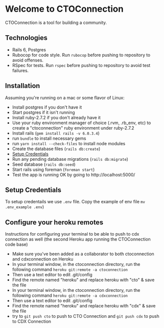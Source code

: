 # Welcome to CTOConnection

CTOConnection is a tool for building a community.

## Technologies

* Rails 6, Postgres
* Rubocop for code style. Run `rubocop` before pushing to repository to avoid offenses.
* RSpec for tests. Run `rspec` before pushing to repository to avoid test failures.

## Installation

Assuming you're running on a mac or some flavor of Linux:
* Install postgres if you don't have it
* Start postgres if it isn't running
* Install ruby-2.7.2 if you don't already have it
* Use your ruby environment manager of choice (.rvm, .rb_env, etc) to create a "ctoconnection" ruby environment under ruby-2.7.2
* Install rails (`gem install rails -v 6.0.3.4`)
* run `bundle` to install necessary gems
* run `yarn install --check-files` to install node modules
* Create the database files (`rails db:create`)
* [Setup Credentials](##setup-credentials)
* Run any pending database migrations (`rails db:migrate`)
* Seed database (`rails db:seed`)
* Start rails using foreman (`foreman start`)
* Test the app is running OK by going to http://localhost:5000/ 

## Setup Credentials

To setup credentails we use `.env` file. Copy the example of env file `mv .env_example .env`)

## Configure your heroku remotes

Instructions for configuring your terminal to be able to push to cdx connection as well (the second Heroku app running the CTOConnection code base)

* Make sure you've been added as a collaborator to both ctoconnection and cdxconnection on Heroku
* In your terminal window, in the ctoconnection directory, run the following command
`heroku git:remote -a ctoconnection`
* Then use a text editor to edit .git/config
* Find the remote named "heroku" and replace heroku with "cto" & save the file
* In your terminal window, in the ctoconnection directory, run the following command
`heroku git:remote -a cdxconnection`
* Then use a text editor to edit .git/config
* Find the remote named "heroku" and replace heroku with "cdx"  & save the file
* try to `git push cto` to push to CTO Connection and `git push cdx` to push to CDX Connection
